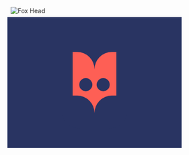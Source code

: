 ![Fox Head](https://cssbattle.dev/targets/41.png)

<div class="base">
  <div class="mask">
  <div class="x">
    <div class="eye"></div>
    <div class="crcl"></div>
    </div>
  <div class="x fp">
    <div class="eye"></div>
    <div class="crcl"></div>
  </div>
    
  </div>
</div>
<style>
  .base {
    width: 400px;
    height: 300px;
    display: flex;
    justify-content: center;
    align-items: center;
    transform: translate(-8px, -8px);
    background: #293462;
  }
  .mask {
    display:flex;
    width: 100px;
    height:140px;
  }
  .x {
    width:50px;
    height:140px;
    display: flex;
    background:#FE5F55;
    border-radius: 0px 40px 0px 0px;
  }
  .fp {
    transform: scaleX(-1);
  }
  .crcl {
    position:absolute;
    align-self: flex-end;
    width:75px;
    height:75px;
    transform: translate(-25px, 35px);
    border-radius: 0px 40px;
    background:#293462;
  }
  .eye {
    align-self: center;
    width:30px;
    height:30px;
    border-radius: 50%;
    transform: translate(15px, 5px);
    background: #293462;
  }
</style>